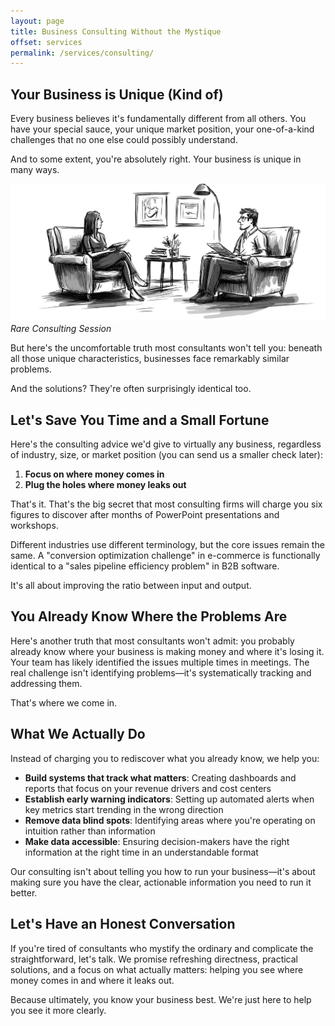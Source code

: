 ```yaml
---
layout: page
title: Business Consulting Without the Mystique
offset: services
permalink: /services/consulting/
---
```


## Your Business is Unique (Kind of)

Every business believes it's fundamentally different from all others. You have your special sauce, your unique market position, your one-of-a-kind challenges that no one else could possibly understand.

And to some extent, you're absolutely right. Your business is unique in many ways.

<div class="text-content-caption">
  <img src="/assets/img/illustrations/rare-consulting.jpg" />
</div>
<cite>Rare Consulting Session</cite>

But here's the uncomfortable truth most consultants won't tell you: beneath all those unique characteristics, businesses face remarkably similar problems. 

And the solutions? They're often surprisingly identical too.

## Let's Save You Time and a Small Fortune

Here's the consulting advice we'd give to virtually any business, regardless of industry, size, or market position (you can send us a smaller check later):

1. **Focus on where money comes in**
2. **Plug the holes where money leaks out**

That's it. That's the big secret that most consulting firms will charge you six figures to discover after months of PowerPoint presentations and workshops.

Different industries use different terminology, but the core issues remain the same. A "conversion optimization challenge" in e-commerce is functionally identical to a "sales pipeline efficiency problem" in B2B software. 

<div class="highlight">It's all about improving the ratio between input and output.</div>

## You Already Know Where the Problems Are

Here's another truth that most consultants won't admit: you probably already know where your business is making money and where it's losing it. Your team has likely identified the issues multiple times in meetings. The real challenge isn't identifying problems—it's systematically tracking and addressing them.

That's where we come in.

## What We Actually Do

Instead of charging you to rediscover what you already know, we help you:

- **Build systems that track what matters**: Creating dashboards and reports that focus on your revenue drivers and cost centers
- **Establish early warning indicators**: Setting up automated alerts when key metrics start trending in the wrong direction
- **Remove data blind spots**: Identifying areas where you're operating on intuition rather than information
- **Make data accessible**: Ensuring decision-makers have the right information at the right time in an understandable format

Our consulting isn't about telling you how to run your business—it's about making sure you have the clear, actionable information you need to run it better.

## Let's Have an Honest Conversation

If you're tired of consultants who mystify the ordinary and complicate the straightforward, let's talk. We promise refreshing directness, practical solutions, and a focus on what actually matters: helping you see where money comes in and where it leaks out.

Because ultimately, you know your business best. We're just here to help you see it more clearly.